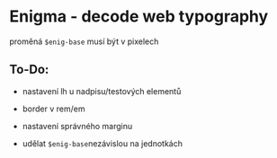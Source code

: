 # Enigma - decode web typography

proměná `$enig-base` musí být v pixelech

## To-Do:
- nastavení lh u nadpisu/testových elementů
- border v rem/em
- nastavení správného marginu

- udělat `$enig-base`nezávislou na jednotkách


